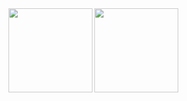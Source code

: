 <img src="https://github-readme-stats.vercel.app/api?username=fararay&show_icons=true&theme=dark" height = "165">
<img src="https://github-readme-stats.vercel.app/api/top-langs/?username=fararay&layout=compact&theme=merko&hide=css,html,jupyter%20notebook" height = "165">

